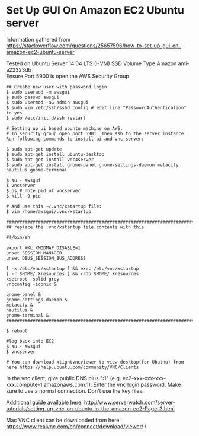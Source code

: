 # Set Up GUI On Amazon EC2 Ubuntu server

Information gathered from https://stackoverflow.com/questions/25657596/how-to-set-up-gui-on-amazon-ec2-ubuntu-server

Tested on Ubuntu Server 14.04 LTS (HVM) SSD Volume Type Amazon ami-a22323db \
Ensure Port 5900 is open the AWS Security Group

```
## Create new user with password login
$ sudo useradd -m awsgui
$ sudo passwd awsgui
$ sudo usermod -aG admin awsgui
$ sudo vim /etc/ssh/sshd_config # edit line "PasswordAuthentication" to yes
$ sudo /etc/init.d/ssh restart
```
```
# Setting up ui based ubuntu machine on AWS.
# In security group open port 5901. Then ssh to the server instance. Run following commands to install ui and vnc server:

$ sudo apt-get update
$ sudo apt-get install ubuntu-desktop
$ sudo apt-get install vnc4server
$ sudo apt-get install gnome-panel gnome-settings-daemon metacity nautilus gnome-terminal
```
```
$ su - awsgui
$ vncserver
$ ps # note pid of vncserver
$ kill -9 pid
```
```
# And use this ~/.vnc/xstartup file:
$ vim /home/awsgui/.vnc/xstartup
```
```
#######################################################################################
## replace the .vnc/xstartup file contents with this

#!/bin/sh

export XKL_XMODMAP_DISABLE=1
unset SESSION_MANAGER
unset DBUS_SESSION_BUS_ADDRESS

[ -x /etc/vnc/xstartup ] && exec /etc/vnc/xstartup
[ -r $HOME/.Xresources ] && xrdb $HOME/.Xresources
xsetroot -solid grey
vncconfig -iconic &

gnome-panel &
gnome-settings-daemon &
metacity &
nautilus &
gnome-terminal &
########################################################################################
```
```
$ reboot

#log back into EC2
$ su - awsgui
$ vncserver
```
```
# You can download xtightvncviewer to view desktop(for Ubutnu) from here https://help.ubuntu.com/community/VNC/Clients
```
In the vnc client, give public DNS plus ":1" (e.g. ec2-xxx-xxx-xxx-xxx.compute-1.amazonaws.com:1). Enter the vnc login password. Make sure to use a normal connection. Don't use the key files.

Additional guide available here: http://www.serverwatch.com/server-tutorials/setting-up-vnc-on-ubuntu-in-the-amazon-ec2-Page-3.html

Mac VNC client can be downloaded from here: https://www.realvnc.com/en/connect/download/viewer/ \
